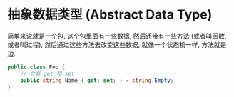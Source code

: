 # 抽象数据类型 (Abstract Data Type)

简单来说就是一个包, 这个包里面有一些数据, 然后还带有一些方法 (或者叫函数, 或者叫过程), 然后通过这些方法去改变这些数据, 就像一个状态机一样, 方法就是边.

```csharp
public class Foo {
    // 含有 get 和 set
    public string Name { get; set; } = string.Empty;
}
```
